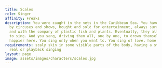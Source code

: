 ```yaml
---
title: Scales
role: Singer
affinity: Freaks
description: You were caught in the nets in the Caribbean Sea. You have been owned
  by circuses and shows, bought and sold for entertainment, always surrounded by glass
  and with the company of plastic fish and plants. Eventually, they all wanted you
  to sing. And you sang, driving them all, one by one, to drown themselves. You are
  happier here. You sing only when you want to. You sing of love, home and deep seas.
requirements: scaly skin in some visible parts of the body, having a stage act with
  real or playback singing
layout: page
image: assets/images/characters/scales.jpg
---
```


